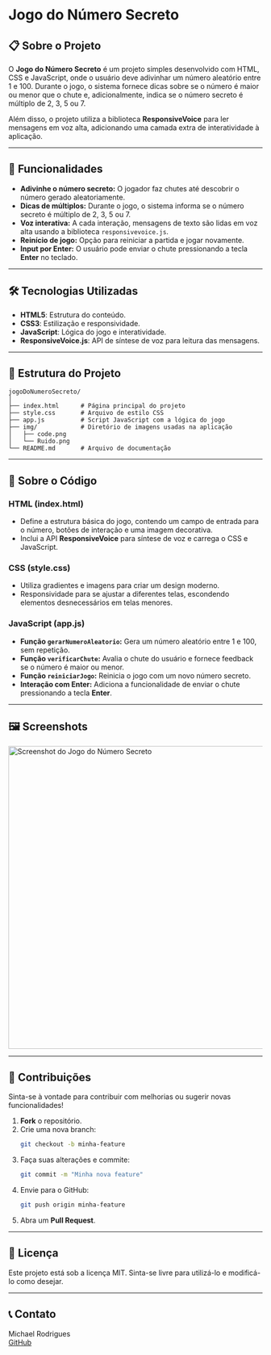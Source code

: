 
# Jogo do Número Secreto

## 📋 Sobre o Projeto  
O **Jogo do Número Secreto** é um projeto simples desenvolvido com HTML, CSS e JavaScript, onde o usuário deve adivinhar um número aleatório entre 1 e 100. Durante o jogo, o sistema fornece dicas sobre se o número é maior ou menor que o chute e, adicionalmente, indica se o número secreto é múltiplo de 2, 3, 5 ou 7.  

Além disso, o projeto utiliza a biblioteca **ResponsiveVoice** para ler mensagens em voz alta, adicionando uma camada extra de interatividade à aplicação.  

---

## 🚀 Funcionalidades  
- **Adivinhe o número secreto:** O jogador faz chutes até descobrir o número gerado aleatoriamente.
- **Dicas de múltiplos:** Durante o jogo, o sistema informa se o número secreto é múltiplo de 2, 3, 5 ou 7.
- **Voz interativa:** A cada interação, mensagens de texto são lidas em voz alta usando a biblioteca `responsivevoice.js`.
- **Reinício de jogo:** Opção para reiniciar a partida e jogar novamente.
- **Input por Enter:** O usuário pode enviar o chute pressionando a tecla **Enter** no teclado.

---

## 🛠️ Tecnologias Utilizadas  
- **HTML5**: Estrutura do conteúdo.  
- **CSS3**: Estilização e responsividade.  
- **JavaScript**: Lógica do jogo e interatividade.  
- **ResponsiveVoice.js**: API de síntese de voz para leitura das mensagens.  

---

## 📂 Estrutura do Projeto  
```plaintext
jogoDoNumeroSecreto/
│
├── index.html      # Página principal do projeto
├── style.css       # Arquivo de estilo CSS
├── app.js          # Script JavaScript com a lógica do jogo
├── img/            # Diretório de imagens usadas na aplicação
│   ├── code.png
│   └── Ruido.png
└── README.md       # Arquivo de documentação
```

---


## 🧩 Sobre o Código

### HTML (index.html)  
- Define a estrutura básica do jogo, contendo um campo de entrada para o número, botões de interação e uma imagem decorativa.
- Inclui a API **ResponsiveVoice** para síntese de voz e carrega o CSS e JavaScript.

### CSS (style.css)  
- Utiliza gradientes e imagens para criar um design moderno.
- Responsividade para se ajustar a diferentes telas, escondendo elementos desnecessários em telas menores.

### JavaScript (app.js)  
- **Função `gerarNumeroAleatorio`:** Gera um número aleatório entre 1 e 100, sem repetição.
- **Função `verificarChute`:** Avalia o chute do usuário e fornece feedback se o número é maior ou menor.
- **Função `reiniciarJogo`:** Reinicia o jogo com um novo número secreto.
- **Interação com Enter:** Adiciona a funcionalidade de enviar o chute pressionando a tecla **Enter**.

---

## 🖼️ Screenshots  
<img src="img/screenshot.png" alt="Screenshot do Jogo do Número Secreto" width="600">

---

## 🤝 Contribuições  
Sinta-se à vontade para contribuir com melhorias ou sugerir novas funcionalidades!  

1. **Fork** o repositório.
2. Crie uma nova branch:  
   ```bash
   git checkout -b minha-feature
   ```
3. Faça suas alterações e commite:  
   ```bash
   git commit -m "Minha nova feature"
   ```
4. Envie para o GitHub:  
   ```bash
   git push origin minha-feature
   ```
5. Abra um **Pull Request**.

---

## 📄 Licença  
Este projeto está sob a licença MIT. Sinta-se livre para utilizá-lo e modificá-lo como desejar.

---

## 📞 Contato  
Michael Rodrigues  
[GitHub](https://github.com/michaellinsk)  
